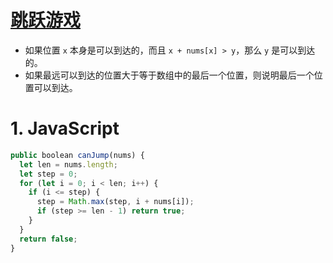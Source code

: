 # [跳跃游戏](https://leetcode-cn.com/problems/jump-game/)

- 如果位置 `x` 本身是可以到达的，而且 `x + nums[x] > y`，那么 `y` 是可以到达的。
- 如果最远可以到达的位置大于等于数组中的最后一个位置，则说明最后一个位置可以到达。

# 1. JavaScript

```js
public boolean canJump(nums) {
  let len = nums.length;
  let step = 0;
  for (let i = 0; i < len; i++) {
    if (i <= step) {
      step = Math.max(step, i + nums[i]);
      if (step >= len - 1) return true;
    }
  }
  return false;
}
```
